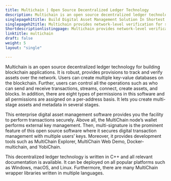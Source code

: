 ```yaml
---
title: Multichain | Open Source Decentralized Ledger Technology
description: Multichain is an open source decentralized ledger technology for building blockchain applications. It is robust and comes with many other powerful features.
singlepageh1title: Build Digital Asset Management Solution In Shortest Time
singlepageh2title: Multichain provides network-level verification for safe transactions with full control. It comes up with multi signatures, cold nodes, and admin by consensus.
Shortdescriptionlistingpage: Multichain provides network-level verification for safe transactions with full control. It comes up with multi signatures, cold nodes, and admin by consensus.
linktitle: multichain
draft: false
weight: 5
layout: "single"

---
```


Multichain is an open source decentralized ledger technology for building blockchain applications. It is robust, provides provisions to track and verify assets over the network. Users can create multiple key-value databases on the blockchain. Further, users can control all the operations such as who can send and receive transactions, streams, connect, create assets, and blocks. In addition, there are eight types of permissions in this software and all permissions are assigned on a per-address basis. It lets you create multi-stage assets and metadata in several stages.

This enterprise digital asset management software provides you the facility to perform transactions securely. Above all, the MultiChain node’s wallet performs external key management. Then, multi-signature is the prominent feature of this open source software where it secures digital transaction management with multiple users’ keys. Moreover, it provides development tools such as MultiChain Explorer, MultiChain Web Demo, Docker-multichain, and YobiChain.

This decentralized ledger technology is written in C++ and all relevant documentation is available. It can be deployed on all popular platforms such as Windows, macOS, and Linux. Furthermore, there are many MultiChain wrapper libraries written in multiple languages.

<a class="anchor" id="requirements" name="requirements" style="font-size: 12.16px;"></a>